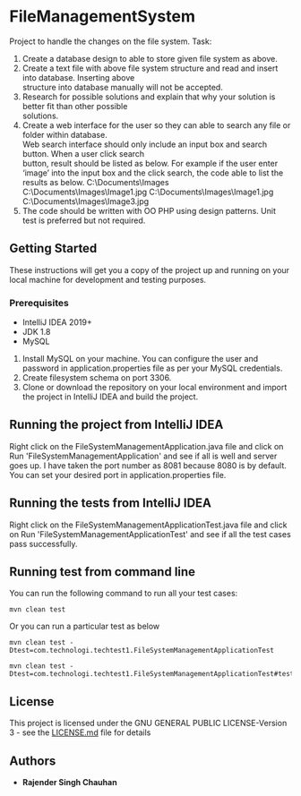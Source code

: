 # FileManagementSystem
Project to handle the changes on the file system.
Task:	
1. Create	a	database	design	to	able	to	store	given	file	system	as	above.	
2. Create	a	text	file	with	above	file	system	structure	and	read	and	insert	into	database.	Inserting	above	
structure	into	database	manually	will	not	be	accepted.	
3. Research	for	possible	solutions	and	explain	that	why	your	solution	is	better	fit	than	other	possible	
solutions.	
4. Create	a	web	interface	for	the	user	so	they	can	able	to	search	any	file	or	folder	within	database.	
Web	search	interface	should	only	include	an	input	box	and	search	button.	When	a	user	click	search	
button,	result	should	be listed	as	below.	For	example	if	the	user enter	‘image’	into	the	input	box	and	
the	click	search,	the	code	able	to	list	the	results	as	below.
C:\Documents\Images
C:\Documents\Images\Image1.jpg
C:\Documents\Images\Image1.jpg
C:\Documents\Images\Image3.jpg
5. The	code	should	be	written	with	OO	PHP	using	design	patterns. Unit	test	is	preferred	but	not	
required.	

## Getting Started
These instructions will get you a copy of the project up and running on your local machine for development and testing purposes.

### Prerequisites
 - IntelliJ IDEA 2019+
 - JDK 1.8
 - MySQL

1. Install MySQL on your machine. You can configure the user and password in application.properties file as per your MySQL credentials.
2. Create filesystem schema on port 3306.
3. Clone or download the repository on your local environment and import the project in IntelliJ IDEA and build the project.

## Running the project from IntelliJ IDEA
Right click on the FileSystemManagementApplication.java file and click on Run 'FileSystemManagementApplication' and see if all is well and server goes up. I have taken the port number as 8081 because 8080 is by default. You can set your desired port in application.properties file.

## Running the tests from IntelliJ IDEA
Right click on the FileSystemManagementApplicationTest.java file and click on Run 'FileSystemManagementApplicationTest' and see if all the test cases pass successfully.

## Running test from command line
You can run the following command to run all your test cases:

```
mvn clean test
```

Or you can run a particular test as below

```
mvn clean test -Dtest=com.technologi.techtest1.FileSystemManagementApplicationTest
```

```
mvn clean test -Dtest=com.technologi.techtest1.FileSystemManagementApplicationTest#testGetter
```

## License
This project is licensed under the GNU GENERAL PUBLIC LICENSE-Version 3 - see the [LICENSE.md](LICENSE.md) file for details

## Authors
* **Rajender Singh Chauhan**
